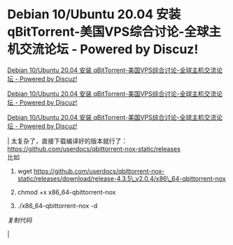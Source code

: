 # Debian 10/Ubuntu 20.04 安装 qBitTorrent-美国VPS综合讨论-全球主机交流论坛 - Powered by Discuz!
[Debian 10/Ubuntu 20.04 安装 qBitTorrent-美国VPS综合讨论-全球主机交流论坛 - Powered by Discuz!](https://hostloc.com/thread-860468-1-1.html) 

 [Debian 10/Ubuntu 20.04 安装 qBitTorrent-美国VPS综合讨论-全球主机交流论坛 - Powered by Discuz!](https://hostloc.com/thread-860468-1-1.html) 

 [Debian 10/Ubuntu 20.04 安装 qBitTorrent-美国VPS综合讨论-全球主机交流论坛 - Powered by Discuz!](https://hostloc.com/thread-860468-1-1.html) 

 | 太复杂了，直接下载编译好的版本就行了：https://github.com/userdocs/qbittorrent-nox-static/releases  
比如  

1.  wget https://github.com/userdocs/qbittorrent-nox-static/releases/download/release-4.3.5\_v2.0.4/x86\_64-qbittorrent-nox  
    
2.  chmod +x x86\_64-qbittorrent-nox  
    
3.  ./x86\_64-qbittorrent-nox -d

_复制代码_

 |